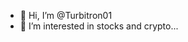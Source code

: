 - 👋 Hi, I’m @Turbitron01
- 👀 I’m interested in stocks and crypto...

<!---
Turbitron01/Turbitron01 is a ✨ special ✨ repository because its `README.md` (this file) appears on your GitHub profile.
You can click the Preview link to take a look at your changes.
--->
